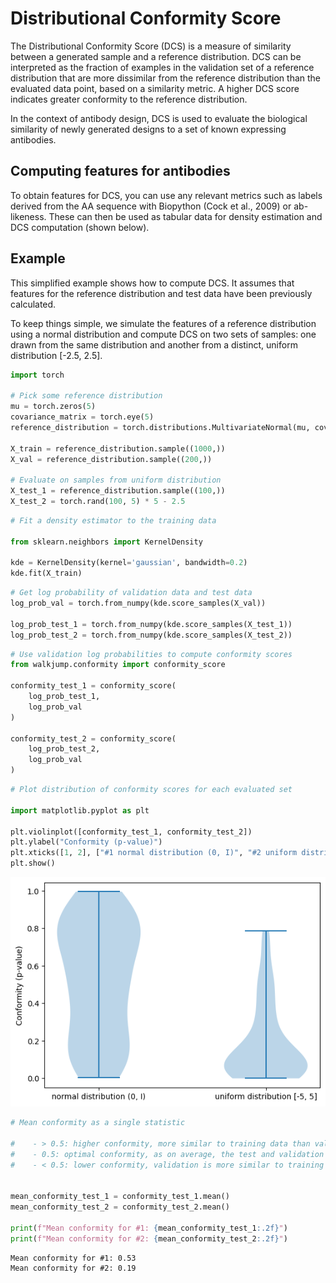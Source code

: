 # Distributional Conformity Score

The Distributional Conformity Score (DCS) is a measure of similarity between a generated sample and a reference distribution. DCS can be interpreted as the fraction of examples in the validation set of a reference distribution that are more dissimilar from the reference distribution than the evaluated data point, based on a similarity metric. A higher DCS score indicates greater conformity to the reference distribution.

In the context of antibody design, DCS is used to evaluate the biological similarity of newly generated designs to a set of known expressing antibodies.

## Computing features for antibodies
To obtain features for DCS, you can use any relevant metrics such as labels derived from the AA sequence with Biopython (Cock et al., 2009) or ab-likeness. These can then be used as tabular data for density estimation and DCS computation (shown below).



## Example
This simplified example shows how to compute DCS. It assumes that features for the reference distribution and test data have been previously calculated.

To keep things simple, we simulate the features of a reference distribution using a normal distribution and compute DCS on two sets of samples: one drawn from the same distribution and another from a distinct, uniform distribution [-2.5, 2.5].

```python
import torch

# Pick some reference distribution
mu = torch.zeros(5) 
covariance_matrix = torch.eye(5)  
reference_distribution = torch.distributions.MultivariateNormal(mu, covariance_matrix)

X_train = reference_distribution.sample((1000,))
X_val = reference_distribution.sample((200,))

# Evaluate on samples from uniform distribution
X_test_1 = reference_distribution.sample((100,))
X_test_2 = torch.rand(100, 5) * 5 - 2.5

```


```python
# Fit a density estimator to the training data

from sklearn.neighbors import KernelDensity

kde = KernelDensity(kernel='gaussian', bandwidth=0.2)
kde.fit(X_train)
```



```python
# Get log probability of validation data and test data
log_prob_val = torch.from_numpy(kde.score_samples(X_val))

log_prob_test_1 = torch.from_numpy(kde.score_samples(X_test_1))
log_prob_test_2 = torch.from_numpy(kde.score_samples(X_test_2))
```


```python
# Use validation log probabilities to compute conformity scores
from walkjump.conformity import conformity_score

conformity_test_1 = conformity_score(
    log_prob_test_1,
    log_prob_val
)

conformity_test_2 = conformity_score(
    log_prob_test_2,
    log_prob_val
)
```


```python
# Plot distribution of conformity scores for each evaluated set

import matplotlib.pyplot as plt

plt.violinplot([conformity_test_1, conformity_test_2])
plt.ylabel("Conformity (p-value)")
plt.xticks([1, 2], ["#1 normal distribution (0, I)", "#2 uniform distribution [-2.5, 2.5]", ])
plt.show()
```


    
![png](../../../assets/conformity_example.png)
    



```python
# Mean conformity as a single statistic 

#    - > 0.5: higher conformity, more similar to training data than validation data
#    - 0.5: optimal conformity, as on average, the test and validation data are equally likely under the reference distribution
#    - < 0.5: lower conformity, validation is more similar to training data than test data


mean_conformity_test_1 = conformity_test_1.mean()
mean_conformity_test_2 = conformity_test_2.mean()

print(f"Mean conformity for #1: {mean_conformity_test_1:.2f}")
print(f"Mean conformity for #2: {mean_conformity_test_2:.2f}")
```

    Mean conformity for #1: 0.53
    Mean conformity for #2: 0.19

